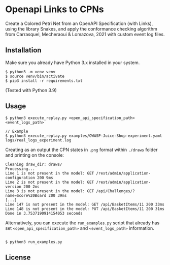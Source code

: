 # Openapi Links to CPNs

Create a Colored Petri Net from an OpenAPI Specification (with Links), using the library Snakes, and apply the conformance checking algorithm from Carrasquel, Mecheraoui & Lomazova, 2021 with custom event log files.


## Installation
Make sure you already have Python 3.x installed in your system.

```
$ python3 -m venv venv
$ source venv/bin/activate
$ pip3 install -r requirements.txt
```
(Tested with Python 3.9)

## Usage
```
$ python3 execute_replay.py <open_api_specification_path> <event_logs_path>

// Example
$ python3 execute_replay.py examples/OWASP-Juice-Shop-experiment.yaml logs/real_logs_experiment.log
```
Creating as an output the CPN states in `.png` format within `./draws` folder and printing on the console:
```
Cleaning draw_dir: draws/
Processing...
Line 1 is not present in the model: GET /rest/admin/application-configuration 200 9ms
Line 2 is not present in the model: GET /rest/admin/application-version 200 2ms
Line 3 is not present in the model: GET /api/Challenges/?name=Score%20Board 200 39ms
[...]
Line 147 is not present in the model: GET /api/BasketItems/11 200 33ms
Line 148 is not present in the model: PUT /api/BasketItems/11 200 31ms
Done in 3.7537190914154053 seconds
```
Alternatively, you can execute the `run_examples.py` script that already has set `<open_api_specification_path>` and  `<event_logs_path>` information.

```

$ python3 run_examples.py

```

## License
